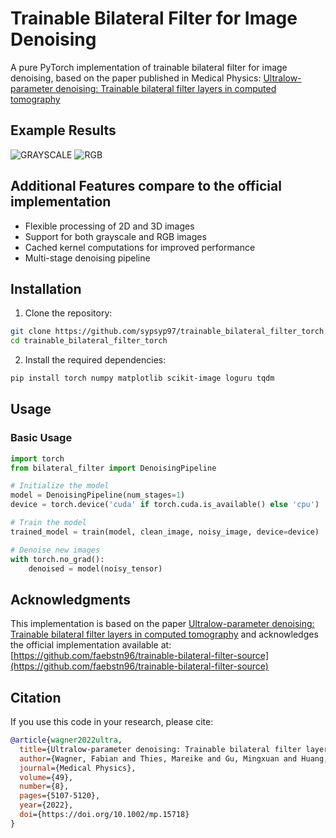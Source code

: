 # Trainable Bilateral Filter for Image Denoising

A pure PyTorch implementation of trainable bilateral filter for image denoising, based on the paper published in Medical Physics: [Ultralow-parameter denoising: Trainable bilateral filter layers in computed tomography](https://aapm.onlinelibrary.wiley.com/doi/10.1002/mp.15718)

## Example Results

![GRAYSCALE](GRAYSCALE.png)
![RGB](RGB.png)

## Additional Features compare to the official implementation

- Flexible processing of 2D and 3D images
- Support for both grayscale and RGB images
- Cached kernel computations for improved performance
- Multi-stage denoising pipeline

## Installation

1. Clone the repository:

```bash
git clone https://github.com/sypsyp97/trainable_bilateral_filter_torch.git
cd trainable_bilateral_filter_torch
```

2. Install the required dependencies:

```bash
pip install torch numpy matplotlib scikit-image loguru tqdm
```

## Usage

### Basic Usage

```python
import torch
from bilateral_filter import DenoisingPipeline

# Initialize the model
model = DenoisingPipeline(num_stages=1)
device = torch.device('cuda' if torch.cuda.is_available() else 'cpu')

# Train the model
trained_model = train(model, clean_image, noisy_image, device=device)

# Denoise new images
with torch.no_grad():
    denoised = model(noisy_tensor)
```

## Acknowledgments

This implementation is based on the paper [Ultralow-parameter denoising: Trainable bilateral filter layers in computed tomography](https://aapm.onlinelibrary.wiley.com/doi/10.1002/mp.15718) and acknowledges the official implementation available at: [https://github.com/faebstn96/trainable-bilateral-filter-source](https://github.com/faebstn96/trainable-bilateral-filter-source)

## Citation

If you use this code in your research, please cite:

```bibtex
@article{wagner2022ultra,
  title={Ultralow-parameter denoising: Trainable bilateral filter layers in computed tomography},
  author={Wagner, Fabian and Thies, Mareike and Gu, Mingxuan and Huang, Yixing and Pechmann, Sabrina and Patwari, Mayank and Ploner, Stefan and Aust, Oliver and Uderhardt, Stefan and Schett, Georg and Christiansen, Silke and Maier, Andreas},
  journal={Medical Physics},
  volume={49},
  number={8},
  pages={5107-5120},
  year={2022},
  doi={https://doi.org/10.1002/mp.15718}
}
